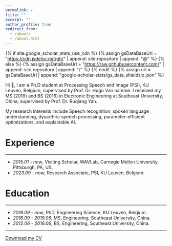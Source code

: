 ```yaml
--- 
permalink: /
title: ""
excerpt: ""
author_profile: true
redirect_from: 
  - /about/
  - /about.html
---
```


{% if site.google_scholar_stats_use_cdn %}
{% assign gsDataBaseUrl = "https://cdn.jsdelivr.net/gh/" | append: site.repository | append: "@" %}
{% else %}
{% assign gsDataBaseUrl = "https://raw.githubusercontent.com/" | append: site.repository | append: "/" %}
{% endif %}
{% assign url = gsDataBaseUrl | append: "google-scholar-stats/gs_data_shieldsio.json" %}

<span class='anchor' id='about-me'></span>

Hi 👋, I am a Ph.D student at Processing Speech and Image (PSI), KU Leuven, Belgium, supervised by Prof. Dr. Hugo Van hamme. I received my MS (2019) and BS (2016) in Electronic Engineering at Southeast University, China, supervised by Prof. Dr. Ruqiang Yan.

My research interests include Speech recognition, spoken language understanding, dysarthric speech processing, parameter-efficient optimizations, and explainable AI.

# Experience
---

- *2015.01 - now*, Visiting Scholar, WAVLab, Carnegie Mellon University, Pittsburgh, PA, US.
- *2023.09 - now*, Research Associate, PSI, KU Leuven, Belgium.

# Education
---
- *2019.09 - now*, PhD, Engineering Science, KU Leuven, Belgium.
- *2016.09 - 2019.06*, MS, Engineering, Southeast University, China.
- *2012.06 - 2016.06*, BS, Engineering, Southeast University, China.

---

[Download my CV](assets/cv.pdf)

